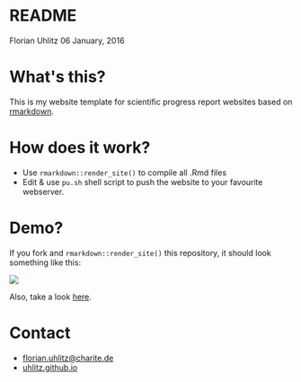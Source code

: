 README
================
Florian Uhlitz
06 January, 2016

What's this?
============

This is my website template for scientific progress report websites based on [rmarkdown](http://rmarkdown.rstudio.com/).

How does it work?
=================

-   Use `rmarkdown::render_site()` to compile all .Rmd files
-   Edit & use `pu.sh` shell script to push the website to your favourite webserver.

Demo?
=====

If you fork and `rmarkdown::render_site()` this repository, it should look something like this:

<a href ="http://toconclu.de/reports/reportr/"> ![](http://toconclu.de/reports/reportr/data/fig/reportr.png) </a>

Also, take a look [here](http://toconclu.de/reports/reportr/).

Contact
=======

-   <florian.uhlitz@charite.de>
-   [uhlitz.github.io](https://uhlitz.github.io)

